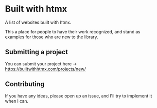 # Built with htmx

A list of websites built with htmx.

This a place for people to have their work recognized, and stand as examples for those who are new to the library.

## Submitting a project

You can submit your project here -> https://builtwithhtmx.com/projects/new/

## Contributing

If you have any ideas, please open up an issue, and I'll try to implement it when I can.
